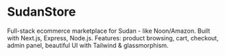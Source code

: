 # SudanStore
Full-stack ecommerce marketplace for Sudan - like Noon/Amazon. Built with Next.js, Express, Node.js. Features: product browsing, cart, checkout, admin panel, beautiful UI with Tailwind &amp; glassmorphism.
